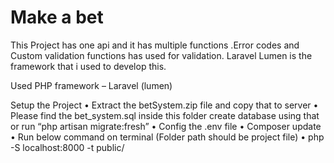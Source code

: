 # Make a bet

This Project has one api and it has multiple functions .Error codes and Custom validation functions has used for validation. Laravel Lumen is the framework that i used to develop this.

Used PHP framework – Laravel (lumen)

Setup the Project 
• Extract the betSystem.zip file and copy that to server • 
Please find the bet_system.sql inside this folder create database using that or run “php artisan migrate:fresh” 
• Config the .env file
• Composer update 
• Run below command on terminal (Folder path should be project file)
• php -S localhost:8000 -t public/
 
